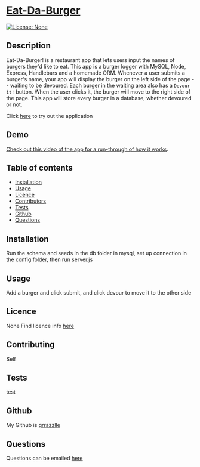
  # **[Eat-Da-Burger](http://github.com/grrazzlle/eat-da-burger)**
  
  [![License: None](https://img.shields.io/badge/License-None-blue.svg)](https://choosealicense.com/)

  ## Description

  Eat-Da-Burger! is a restaurant app that lets users input the names of burgers they'd like to eat. This app is a burger logger with MySQL, Node, Express, Handlebars and a homemade ORM. Whenever a user submits a burger's name, your app will display the burger on the left side of the page -- waiting to be devoured. Each burger in the waiting area also has a `Devour it!` button. When the user clicks it, the burger will move to the right side of the page. This app will store every burger in a database, whether devoured or not.

  Click [here](https://grrazzlle-eat-da-burger.herokuapp.com/) to try out the application

  ## Demo

  [Check out this video of the app for a run-through of how it works](https://youtu.be/msvdn95x9OM).

  ## Table of contents

  - [Installation](#Installation)
  - [Usage](#Usage)
  - [Licence](#Licence)
  - [Contributors](#Contributors)
  - [Tests](#Tests)
  - [Github](#Github)
  - [Questions](#Questions)

  ## Installation

  Run the schema and seeds in the db folder in mysql, set up connection in the config folder, then run server.js

  ## Usage

  Add a burger and click submit, and click devour to move it to the other side

  ## Licence

  None 
  Find licence info [here](https://choosealicense.com/)

  ## Contributing

  Self

  ## Tests

  test

  ## Github

  My Github is [grrazzlle](https://github.com/grrazzlle)

  ## Questions

  Questions can be emailed [here](mailto:cel47@miami.edu)
